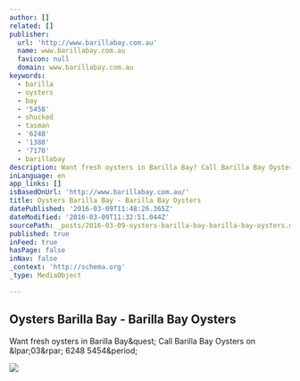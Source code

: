 ```yaml
---
author: []
related: []
publisher:
  url: 'http://www.barillabay.com.au'
  name: www.barillabay.com.au
  favicon: null
  domain: www.barillabay.com.au
keywords:
  - barilla
  - oysters
  - bay
  - '5458'
  - shucked
  - tasman
  - '6248'
  - '1388'
  - '7170'
  - barillabay
description: Want fresh oysters in Barilla Bay? Call Barilla Bay Oysters on (03) 6248 5454.
inLanguage: en
app_links: []
isBasedOnUrl: 'http://www.barillabay.com.au/'
title: Oysters Barilla Bay - Barilla Bay Oysters
datePublished: '2016-03-09T11:48:26.365Z'
dateModified: '2016-03-09T11:32:51.044Z'
sourcePath: _posts/2016-03-09-oysters-barilla-bay-barilla-bay-oysters.md
published: true
inFeed: true
hasPage: false
inNav: false
_context: 'http://schema.org'
_type: MediaObject

---
```

<article style=""><h1>Oysters Barilla Bay - Barilla Bay Oysters</h1><p>Want fresh oysters in Barilla Bay&amp;quest; Call Barilla Bay Oysters on &amp;lpar;03&amp;rpar; 6248 5454&amp;period;</p><img src="http://www.barillabay.com.au/upl/website/home/photo4_srcset-large.JPG" /></article>